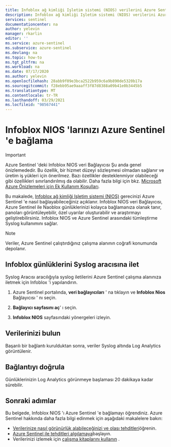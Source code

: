 ```yaml
---
title: Infoblox ağ kimliği Işletim sistemi (NIOS) verilerini Azure Sentinel 'e bağlama | Microsoft Docs
description: Infoblox ağ kimliği Işletim sistemi (NIOS) verilerini Azure Sentinel 'e bağlamayı öğrenin.
services: sentinel
documentationcenter: na
author: yelevin
manager: rkarlin
editor: ''
ms.service: azure-sentinel
ms.subservice: azure-sentinel
ms.devlang: na
ms.topic: how-to
ms.tgt_pltfrm: na
ms.workload: na
ms.date: 07/17/2020
ms.author: yelevin
ms.openlocfilehash: 28abb9f09e3bca2522b959c6a9b890de5320b17a
ms.sourcegitcommit: f28ebb95ae9aaaff3f87d8388a09b41e0b3445b5
ms.translationtype: MT
ms.contentlocale: tr-TR
ms.lasthandoff: 03/29/2021
ms.locfileid: "98567441"
---
```

# <a name="connect-your-infoblox-nios-to-azure-sentinel"></a>Infoblox NIOS 'larınızı Azure Sentinel 'e bağlama

> [!IMPORTANT]
> Azure Sentinel 'deki Infoblox NIOS veri Bağlayıcısı Şu anda genel önizlemededir.
> Bu özellik, bir hizmet düzeyi sözleşmesi olmadan sağlanır ve üretim iş yükleri için önerilmez. Bazı özellikler desteklenmiyor olabileceği gibi özellikleri sınırlandırılmış da olabilir. Daha fazla bilgi için bkz. [Microsoft Azure Önizlemeleri için Ek Kullanım Koşulları](https://azure.microsoft.com/support/legal/preview-supplemental-terms/).

Bu makalede, [Infoblox ağ kimliği Işletim sistemi (NIOS)](https://www.infoblox.com/glossary/network-identity-operating-system-nios/) gerecinizi Azure Sentinel 'e nasıl bağlayabileceğiniz açıklanır. Infoblox NIOS veri Bağlayıcısı, Azure Sentinel ile Naoblox günlüklerinizi kolayca bağlamanıza olanak tanır, panoları görüntüleyebilir, özel uyarılar oluşturabilir ve araştırmayı geliştirebilirsiniz. Infoblox NIOS ve Azure Sentinel arasındaki tümleştirme Syslog kullanımını sağlar.

> [!NOTE]
> Veriler, Azure Sentinel çalıştırdığınız çalışma alanının coğrafi konumunda depolanır.

## <a name="forward-infoblox-logs-to-the-syslog-agent"></a>Infoblox günlüklerini Syslog aracısına ilet  

Syslog Aracısı aracılığıyla syslog iletilerini Azure Sentinel çalışma alanınıza iletmek için Infoblox 'i yapılandırın.

1. Azure Sentinel portalında, **veri bağlayıcıları** ' na tıklayın ve **Infoblox Nios** Bağlayıcısı ' nı seçin.

1. **Bağlayıcı sayfasını aç**' ı seçin.

1. **Infoblox NIOS** sayfasındaki yönergeleri izleyin.

## <a name="find-your-data"></a>Verilerinizi bulun

Başarılı bir bağlantı kurulduktan sonra, veriler Syslog altında Log Analytics görüntülenir.

## <a name="validate-connectivity"></a>Bağlantıyı doğrula

Günlüklerinizin Log Analytics görünmeye başlaması 20 dakikaya kadar sürebilir. 

## <a name="next-steps"></a>Sonraki adımlar

Bu belgede, Infoblox NIOS 'ı Azure Sentinel 'e bağlamayı öğrendiniz. Azure Sentinel hakkında daha fazla bilgi edinmek için aşağıdaki makalelere bakın:

- [Verilerinize nasıl görünürlük alabileceğinizi ve olası tehditleri](quickstart-get-visibility.md)öğrenin.
- [Azure Sentinel ile tehditleri algılamaya](tutorial-detect-threats-built-in.md)başlayın.
- Verilerinizi izlemek için [çalışma kitaplarını kullanın](tutorial-monitor-your-data.md) .